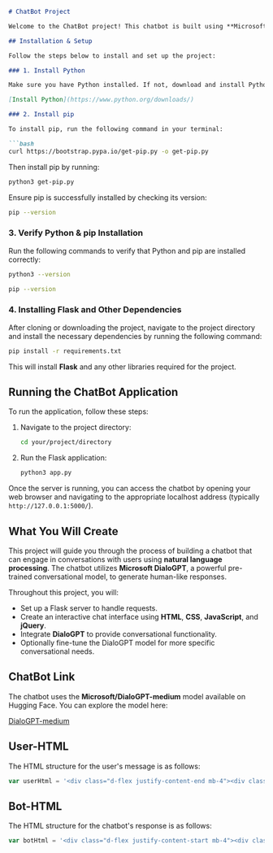 ```markdown
# ChatBot Project

Welcome to the ChatBot project! This chatbot is built using **Microsoft DialoGPT**, a pre-trained language model designed for conversational tasks, integrated with **Flask** as the backend framework. The front-end interface is developed with **HTML**, **CSS**, **JavaScript**, and **jQuery** to create a visually appealing and interactive chat experience.

## Installation & Setup

Follow the steps below to install and set up the project:

### 1. Install Python

Make sure you have Python installed. If not, download and install Python from the official site:

[Install Python](https://www.python.org/downloads/)

### 2. Install pip

To install pip, run the following command in your terminal:

```bash
curl https://bootstrap.pypa.io/get-pip.py -o get-pip.py
```

Then install pip by running:

```bash
python3 get-pip.py
```

Ensure pip is successfully installed by checking its version:

```bash
pip --version
```

### 3. Verify Python & pip Installation

Run the following commands to verify that Python and pip are installed correctly:

```bash
python3 --version
```

```bash
pip --version
```

### 4. Installing Flask and Other Dependencies

After cloning or downloading the project, navigate to the project directory and install the necessary dependencies by running the following command:

```bash
pip install -r requirements.txt
```

This will install **Flask** and any other libraries required for the project.

## Running the ChatBot Application

To run the application, follow these steps:

1. Navigate to the project directory:

    ```bash
    cd your/project/directory
    ```

2. Run the Flask application:

    ```bash
    python3 app.py
    ```

Once the server is running, you can access the chatbot by opening your web browser and navigating to the appropriate localhost address (typically `http://127.0.0.1:5000/`).

## What You Will Create

This project will guide you through the process of building a chatbot that can engage in conversations with users using **natural language processing**. The chatbot utilizes **Microsoft DialoGPT**, a powerful pre-trained conversational model, to generate human-like responses.

Throughout this project, you will:

- Set up a Flask server to handle requests.
- Create an interactive chat interface using **HTML**, **CSS**, **JavaScript**, and **jQuery**.
- Integrate **DialoGPT** to provide conversational functionality.
- Optionally fine-tune the DialoGPT model for more specific conversational needs.

## ChatBot Link

The chatbot uses the **Microsoft/DialoGPT-medium** model available on Hugging Face. You can explore the model here:

[DialoGPT-medium](https://huggingface.co/microsoft/DialoGPT-medium)

## User-HTML

The HTML structure for the user's message is as follows:

```javascript
var userHtml = '<div class="d-flex justify-content-end mb-4"><div class="msg_cotainer_send">' + user_input + '<span class="msg_time_send">'+ time + '</span></div><div class="img_cont_msg"><img src="https://i.ibb.co/d5b84Xw/Untitled-design.png" class="rounded-circle user_img_msg"></div></div>';
```

## Bot-HTML

The HTML structure for the chatbot's response is as follows:

```javascript
var botHtml = '<div class="d-flex justify-content-start mb-4"><div class="img_cont_msg"><img src="https://i.ibb.co/fSNP7Rz/icons8-chatgpt-512.png" class="rounded-circle user_img_msg"></div><div class="msg_cotainer">' + bot_response + '<span class="msg_time">' + time + '</span></div></div>';
```
